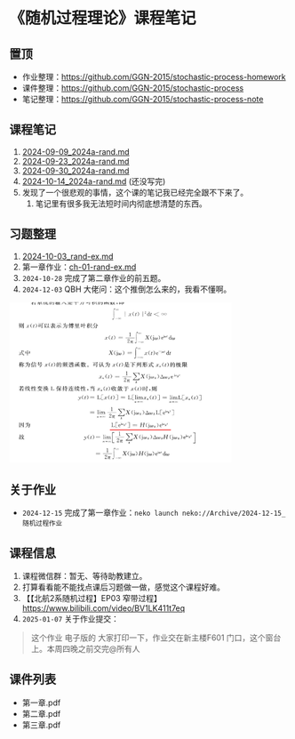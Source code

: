 # 《随机过程理论》课程笔记 

## 置顶

- 作业整理：https://github.com/GGN-2015/stochastic-process-homework
- 课件整理：https://github.com/GGN-2015/stochastic-process
- 笔记整理：https://github.com/GGN-2015/stochastic-process-note

## 课程笔记

1. [2024-09-09_2024a-rand.md](../../data/2024a-rand/2024-09-09_2024a-rand.md)
2. [2024-09-23_2024a-rand.md](../../data/2024a-rand/2024-09-23_2024a-rand.md)
3. [2024-09-30_2024a-rand.md](../../data/2024a-rand/2024-09-30_2024a-rand.md)
4. [2024-10-14_2024a-rand.md](../../data/2024a-rand/2024-10-14_2024a-rand.md) (还没写完)
5. 发现了一个很悲观的事情，这个课的笔记我已经完全跟不下来了。
   1. 笔记里有很多我无法短时间内彻底想清楚的东西。

## 习题整理

1. [2024-10-03_rand-ex.md](../../data/2024a-rand/2024-10-03_rand-ex.md)
2. 第一章作业：[ch-01-rand-ex.md](../../data/2024a-rand/ch-01-rand-ex.md)
3. `2024-10-28` 完成了第二章作业的前五题。
4. `2024-12-03` QBH 大佬问：这个推倒怎么来的，我看不懂啊。

<img src="../../blob/img/2024-12-03_qbh-question.png" style="width: 400px">

## 关于作业

- `2024-12-15` 完成了第一章作业：`neko launch neko://Archive/2024-12-15_随机过程作业`

## 课程信息

1. 课程微信群：暂无、等待助教建立。
2. 打算看看能不能找点课后习题做一做，感觉这个课程好难。
3. 【【北航2系随机过程】EP03 窄带过程】 https://www.bilibili.com/video/BV1LK411t7eq
4. `2025-01-07` 关于作业提交：

> 这个作业 电子版的 大家打印一下，作业交在新主楼F601 门口，这个窗台上。本周四晚之前交完@所有人 

## 课件列表

- 第一章.pdf
- 第二章.pdf
- 第三章.pdf

